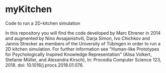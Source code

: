 # myKitchen
Code to run a 2D-kitchen simulation

In this repository you will find the code developed by Marc Ehrener in 2014 and augmented by Nino Avsajanishvili, Darja Simon, Ivo Chichkov and Jannis Strecker as  members of the University of Tübingen in order to run a 2D kitchen simulation. For further information see "Human-like Prototypes for Psychologically Inspired Knowledge Representation" (Alisa Volkert, Stefanie Müller, and Alexandra Kirsch), In: Procedia Computer Science 123, 2018. doi: 10.1016/j.procs.2018.01.076.
